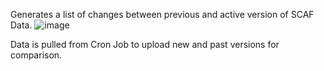 Generates a list of changes between previous and active version of SCAF Data.
![image](https://github.com/jakegillespie6/CC_SCAF_ChangeLogs/assets/64338143/ecef4449-2a1e-4c04-bfe3-de4a04129bcb)


Data is pulled from Cron Job to upload new and past versions for comparison.
